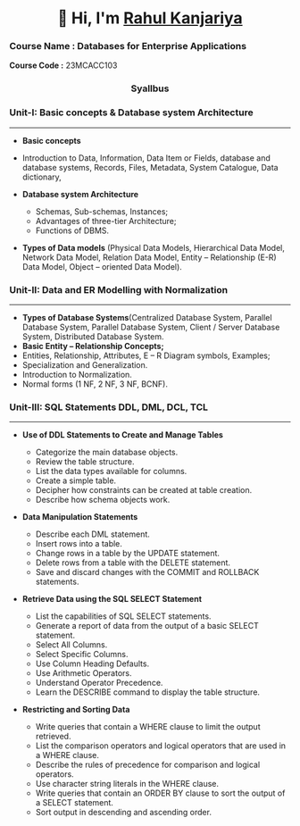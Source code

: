 <h1 align="center">👋 Hi, I'm <a href="https://www.linkedin.com/in/rahul-kanjariya-6672411ab/" target="_blank"> Rahul Kanjariya </a></h1>

### Course Name : Databases for Enterprise Applications

**Course Code :** 23MCACC103 
<h3 align="center">Syallbus</h3>

### Unit-I: Basic concepts & Database system Architecture
--------
   * **Basic concepts**
   * Introduction to Data, Information, Data Item or Fields, database and database systems,
      Records, Files, Metadata, System Catalogue, Data dictionary,
   
* **Database system Architecture**
    * Schemas, Sub-schemas, Instances;
    * Advantages of three-tier Architecture;
    * Functions of DBMS.
  
* **Types of Data models** (Physical Data Models, Hierarchical Data Model, Network Data
Model, Relation Data Model, Entity – Relationship (E-R) Data Model, Object – oriented
Data Model).

### Unit-II: Data and ER Modelling with Normalization
-------
* **Types of Database Systems**(Centralized Database System, Parallel Database System,
Parallel Database System, Client / Server Database System, Distributed Database System.
* **Basic Entity – Relationship Concepts;**
* Entities, Relationship, Attributes, E – R Diagram symbols, Examples;
* Specialization and Generalization.
* Introduction to Normalization.
* Normal forms (1 NF, 2 NF, 3 NF, BCNF).

### Unit-III: SQL Statements DDL, DML, DCL, TCL
--------
* **Use of DDL Statements to Create and Manage Tables**
    * Categorize the main database objects.
    * Review the table structure.
    * List the data types available for columns.
    * Create a simple table.
    * Decipher how constraints can be created at table creation.
    * Describe how schema objects work.

* **Data Manipulation Statements**
    * Describe each DML statement.
    * Insert rows into a table.
    * Change rows in a table by the UPDATE statement.
    * Delete rows from a table with the DELETE statement.
    * Save and discard changes with the COMMIT and ROLLBACK statements.

* **Retrieve Data using the SQL SELECT Statement**
    * List the capabilities of SQL SELECT statements.
    * Generate a report of data from the output of a basic SELECT statement.
    * Select All Columns.
    * Select Specific Columns.
    * Use Column Heading Defaults.
    * Use Arithmetic Operators.
    * Understand Operator Precedence.
    * Learn the DESCRIBE command to display the table structure.

* **Restricting and Sorting Data**
    * Write queries that contain a WHERE clause to limit the output retrieved.
    * List the comparison operators and logical operators that are used in a WHERE clause.
    * Describe the rules of precedence for comparison and logical operators.
    * Use character string literals in the WHERE clause.
    * Write queries that contain an ORDER BY clause to sort the output of a SELECT statement.
    * Sort output in descending and ascending order. 
